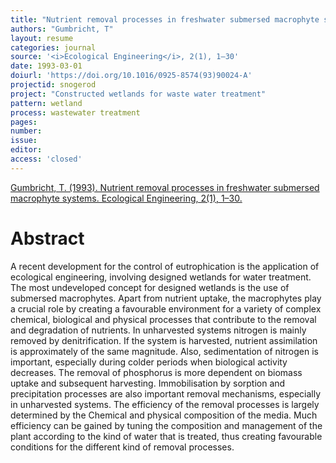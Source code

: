 ```yaml
---
title: "Nutrient removal processes in freshwater submersed macrophyte systems."
authors: "Gumbricht, T"
layout: resume
categories: journal
source: '<i>Ecological Engineering</i>, 2(1), 1–30'
date: 1993-03-01
doiurl: 'https://doi.org/10.1016/0925-8574(93)90024-A'
projectid: snogerod
project: "Constructed wetlands for waste water treatment"
pattern: wetland
process: wastewater treatment
pages:
number:
issue:
editor:
access: 'closed'
---
```


[Gumbricht, T. (1993). Nutrient removal processes in freshwater submersed macrophyte systems. Ecological Engineering, 2(1), 1–30.](https://doi.org/10.1016/0925-8574(93)90024-A)

<h1 class='foot-description'>Abstract</h1>

A recent development for the control of eutrophication is the application of ecological engineering, involving designed wetlands for water treatment. The most undeveloped concept for designed wetlands is the use of submersed macrophytes. Apart from nutrient uptake, the macrophytes play a crucial role by creating a favourable environment for a variety of complex chemical, biological and physical processes that contribute to the removal and degradation of nutrients. In unharvested systems nitrogen is mainly removed by denitrification. If the system is harvested, nutrient assimilation is approximately of the same magnitude. Also, sedimentation of nitrogen is important, especially during colder periods when biological activity decreases. The removal of phosphorus is more dependent on biomass uptake and subsequent harvesting. Immobilisation by sorption and precipitation processes are also important removal mechanisms, especially in unharvested systems. The efficiency of the removal processes is largely determined by the Chemical and physical composition of the media. Much efficiency can be gained by tuning the composition and management of the plant according to the kind of water that is treated, thus creating favourable conditions for the different kind of removal processes.
